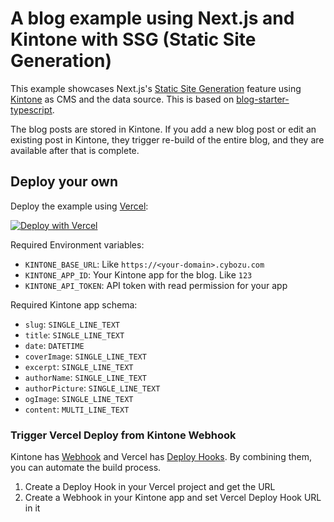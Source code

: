 # A blog example using Next.js and Kintone with SSG (Static Site Generation)

This example showcases Next.js's [Static Site Generation](https://nextjs.org/docs/basic-features/pages) feature using [Kintone](https://www.kintone.com/) as CMS and the data source. This is based on [blog-starter-typescript](https://github.com/vercel/next.js/tree/canary/examples/blog-starter-typescript).

The blog posts are stored in Kintone. If you add a new blog post or edit an existing post in Kintone, they trigger re-build of the entire blog, and they are available after that is complete.

## Deploy your own

Deploy the example using [Vercel](https://vercel.com):

[![Deploy with Vercel](https://vercel.com/button)](https://vercel.com/new/git/external?repository-url=https://github.com/teppeis/nextjs-kintone-blog-sample-isr&project-name=nextjs-kintone-blog-sample-isr&repository-name=nextjs-kintone-blog-sample-isr)

Required Environment variables:
- `KINTONE_BASE_URL`: Like `https://<your-domain>.cybozu.com`
- `KINTONE_APP_ID`: Your Kintone app for the blog. Like `123`
- `KINTONE_API_TOKEN`: API token with read permission for your app

Required Kintone app schema:
- `slug`: `SINGLE_LINE_TEXT`
- `title`: `SINGLE_LINE_TEXT`
- `date`: `DATETIME`
- `coverImage`: `SINGLE_LINE_TEXT`
- `excerpt`: `SINGLE_LINE_TEXT`
- `authorName`: `SINGLE_LINE_TEXT`
- `authorPicture`: `SINGLE_LINE_TEXT`
- `ogImage`: `SINGLE_LINE_TEXT`
- `content`: `MULTI_LINE_TEXT`

### Trigger Vercel Deploy from Kintone Webhook

Kintone has [Webhook](https://get.kintone.help/k/en/user/app_settings/set_webhook/webhook.html) and Vercel has [Deploy Hooks](https://vercel.com/docs/more/deploy-hooks). By combining them, you can automate the build process.

1. Create a Deploy Hook in your Vercel project and get the URL
2. Create a Webhook in your Kintone app and set Vercel Deploy Hook URL in it
